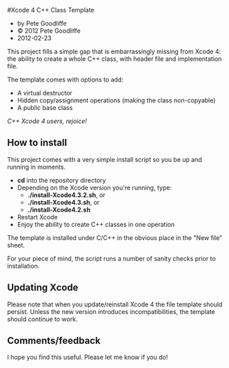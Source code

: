 #Xcode 4 C++ Class Template

* by Pete Goodliffe
* &copy; 2012 Pete Goodliffe
* 2012-02-23

This project fills a simple gap that is embarrassingly missing from Xcode 4: the ability to create a whole C++ class, with header file and implementation file.

The template comes with options to add:

* A virtual destructor
* Hidden copy/assignment operations (making the class non-copyable)
* A public base class

*C++ Xcode 4 users, rejoice!*

## How to install

This project comes with a very simple install script so you be up and running in moments.

* **cd** into the repository directory
* Depending on the Xcode version you're running, type:
    * **./install-Xcode4.3.2.sh**, or
    * **./install-Xcode4.3.sh**, or
    * **./install-Xcode4.2.sh**
* Restart Xcode
* Enjoy the ability to create C++ classes in one operation

The template is installed under C/C++ in the obvious place in the "New file" sheet.

For your piece of mind, the script runs a number of sanity checks prior to installation.

## Updating Xcode

Please note that when you update/reinstall Xcode 4 the file template should persist. Unless the new version introduces incompatibilities, the template should continue to work.

## Comments/feedback

I hope you find this useful. Please let me know if you do!
